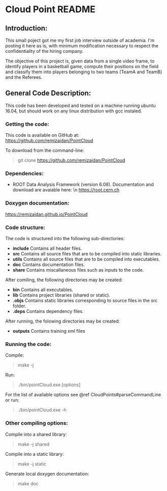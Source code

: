 Cloud Point README
==================


Introduction:
-------------

This small poject got me my first job interview outside of academia.
I'm posting it here as is, with minimum modification necessary to respect the confidentiality of the hiring company.

The objective of this project is, given data from a single video frame, to identify players in a basketball game, compute
their positions on the field and classify them into players belonging to two teams (TeamA and TeamB) and the Referees.


General Code Description:
-------------------------

This code has been developed and tested on a machine running ubuntu 16.04,
but should work on any linux distribution with gcc instaled.

### Getting the code:

This code is available on GitHub at: <br>
<a href="https://github.com/remizaidan/PointCloud">
https://github.com/remizaidan/PointCloud
</a>

To download from the command-line: <br>
> git clone https://github.com/remizaidan/PointCloud

### Dependencies:
- ROOT Data Analysis Framework (version 6.08). Documentation and download are avaiable here: \n
<a href="https://root.cern.ch">https://root.cern.ch</a>


### Doxygen documentation:
<a href="https://remizaidan.github.io/PointCloud">
https://remizaidan.github.io/PointCloud
</a>

### Code structure:

The code is structured into the following sub-directories:
- <b>include</b> Contains all header files.
- <b>src</b> Contains all source files that are to be compiled into static libraries.
- <b>utils</b> Contains all source files that are to be compiled into executables.
- <b>doc</b> Contains documentation files.
- <b>share</b> Contains miscallaneous files such as inputs to the code.

After comiling, the following directories may be created:
- <b>bin</b> Contains all executables.
- <b>lib</b> Contains project libraries (shared or static).
- <b>.objs</b> Contains static libraries corresponding to source files in the src folder.
- <b>.deps</b> Contains dependency files.

After running, the folowing directories may be created:
- <b>outputs</b> Contains training xml files

### Running the code:

Compile:
> make -j<N>

Run:
> ./bin/pointCloud.exe [options]

For the list of available options see @ref CloudPoints#parseCommandLine or run:
> ./bin/pointCloud.exe -h


### Other compiling options:

Compile into a shared library:
> make -j<N> shared

Compile into a static library:
> make -j<N> static

Generate local doxygen documentation:
> make doc
